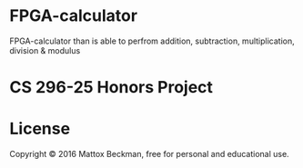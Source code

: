 # FPGA-calculator
FPGA-calculator than is able to perfrom addition, subtraction, multiplication, division & modulus
# CS 296-25 Honors Project
# License
Copyright © 2016 Mattox Beckman, free for personal and educational use.
